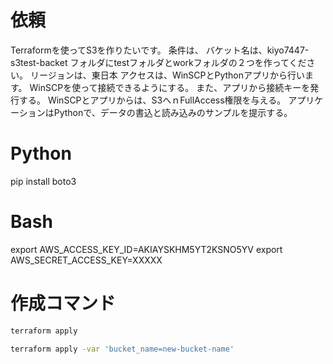 ﻿# 依頼
Terraformを使ってS3を作りたいです。
条件は、
バケット名は、kiyo7447-s3test-backet
フォルダにtestフォルダとworkフォルダの２つを作ってください。
リージョンは、東日本
アクセスは、WinSCPとPythonアプリから行います。
WinSCPを使って接続できるようにする。
また、アプリから接続キーを発行する。
WinSCPとアプリからは、S3へｎFullAccess権限を与える。
アプリケーションはPythonで、データの書込と読み込みのサンプルを提示する。

# 

# Python
pip install boto3

# Bash

export AWS_ACCESS_KEY_ID=AKIAYSKHM5YT2KSNO5YV
export AWS_SECRET_ACCESS_KEY=XXXXX


# 作成コマンド
```bash
terraform apply

terraform apply -var 'bucket_name=new-bucket-name'


```
